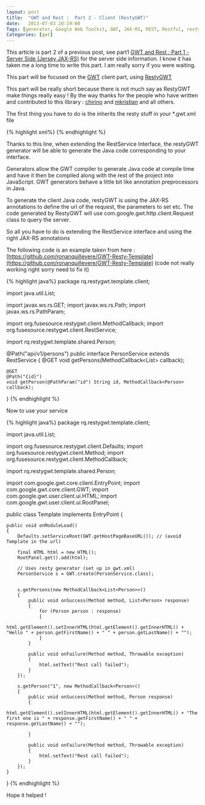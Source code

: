```yaml
---
layout: post
title:  "GWT and Rest :  Part 2 - Client (RestyGWT)"
date:   2013-07-03 20:19:00
Tags: [generator, Google Web Toolkit, GWT, JAX-RS, REST, Restful, restyGWT, service, web]
Categories: [gwt]
---
```


This article is part 2 of a previous post, see part1 [GWT and Rest : Part 1 - Server Side (Jersey JAX-RS)](/2013/03/24/gwt-rest-jersey-server.html) for the server side information. I know it has taken me a long time to write this part. I am really sorry if you were waiting.

This part will be focused on the [GWT](http://www.gwtproject.org/)  client part, using [RestyGWT](http://restygwt.fusesource.org/index.html)

This part will be really short because there is not much say as RestyGWT make things really easy ! By the way thanks for the people who have written and contributed to this library : [chirino](https://github.com/chirino) and [mkristian](https://github.com/mkristian) and all others.

The first thing you have to do is the inherits the resty stuff in your *.gwt.xml file

{% highlight xml%}
<inherits name='org.fusesource.restygwt.RestyGWT'/>
{% endhighlight %}

Thanks to this line, when extending the RestService Interface, the restyGWT generator will be able to generate the Java code corresponding to your interface.

Generators allow the GWT compiler to generate Java code at compile time and have it then be compiled along with the rest of the project into JavaScript. GWT generators behave a little bit like annotation preprocessors in Java.

To generate the client Java code, restyGWT is using the JAX-RS annotations to define the url of the request, the parameters to set etc. The code generated by RestyGWT will use com.google.gwt.http.client.Request class to query the server.

So all you have to do is extending the RestService interface and using the right JAX-RS annotations

The following code is an example taken from here : [https://github.com/ronanquillevere/GWT-Resty-Template](https://github.com/ronanquillevere/GWT-Resty-Template) (code not really working right sorry need to fix it)

{% highlight java%}
package rq.restygwt.template.client;

import java.util.List;

import javax.ws.rs.GET;
import javax.ws.rs.Path;
import javax.ws.rs.PathParam;

import org.fusesource.restygwt.client.MethodCallback;
import org.fusesource.restygwt.client.RestService;

import rq.restygwt.template.shared.Person;

@Path("api/v1/persons")
public interface PersonService extends RestService
{
    @GET
    void getPersons(MethodCallback<List<Person>> callback);
   
    @GET
    @Path("{id}")
    void getPerson(@PathParam("id") String id, MethodCallback<Person> callback);
}
{% endhighlight %}

Now to use your service

{% highlight java%}
package rq.restygwt.template.client;

import java.util.List;

import org.fusesource.restygwt.client.Defaults;
import org.fusesource.restygwt.client.Method;
import org.fusesource.restygwt.client.MethodCallback;

import rq.restygwt.template.shared.Person;

import com.google.gwt.core.client.EntryPoint;
import com.google.gwt.core.client.GWT;
import com.google.gwt.user.client.ui.HTML;
import com.google.gwt.user.client.ui.RootPanel;

public class Template implements EntryPoint
{

    public void onModuleLoad()
    {
        Defaults.setServiceRoot(GWT.getHostPageBaseURL()); // (avoid Template in the url)

        final HTML html = new HTML();
        RootPanel.get().add(html);

        // Uses resty generator (set up in gwt.xml)
        PersonService s = GWT.create(PersonService.class);

     
        s.getPersons(new MethodCallback<List<Person>>()
        {
            public void onSuccess(Method method, List<Person> response)
            {
                for (Person person : response)
                {
                    html.getElement().setInnerHTML(html.getElement().getInnerHTML() + "Hello " + person.getFirstName() + " " + person.getLastName() + "");
                }
            }

            public void onFailure(Method method, Throwable exception)
            {
                html.setText("Rest call failed");
            }
        });

        s.getPerson("1", new MethodCallback<Person>()
        {
            public void onSuccess(Method method, Person response)
            {
                html.getElement().setInnerHTML(html.getElement().getInnerHTML() + "The first one is " + response.getFirstName() + " " + response.getLastName() + "");

            }

            public void onFailure(Method method, Throwable exception)
            {
                html.setText("Rest call failed");
            }
        });
    }
}
{% endhighlight %}

Hope it helped !
